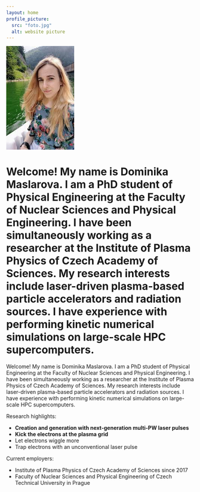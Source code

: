 ```yaml
---
layout: home
profile_picture:
  src: "foto.jpg"
  alt: website picture
---
```

<div class="container">
   <div class="image">
      <img src="foto.jpg" alt="alt">
      </div>
      <div class="text">
        <h1> Welcome! My name is Dominika Maslarova. I am a PhD student of Physical Engineering at the Faculty of Nuclear Sciences and Physical Engineering. I have been simultaneously working as a researcher at the Institute of Plasma Physics of Czech Academy of Sciences. My research interests include laser-driven plasma-based particle accelerators and radiation sources. I have experience with performing kinetic numerical simulations on large-scale HPC supercomputers. </h1>
      </div>
    </div>
<p>
 Welcome! My name is Dominika Maslarova. I am a PhD student of Physical Engineering at the Faculty of Nuclear Sciences and Physical Engineering.
I have been simultaneously working as a researcher at the Institute of Plasma Physics of Czech Academy of Sciences.
My research interests include laser-driven plasma-based particle accelerators and radiation sources. I have experience with performing kinetic numerical simulations on large-scale HPC supercomputers.

<!-- 
#This site serves as an example for the Bay Jekyll theme. Bay is a very simple and minimal theme, directly inspired by Dan Grover's <a href="http://dangrover.com">website</a>.
-->
</p>

Research highlights:
  - <b>Creation and generation with next-generation multi-PW laser pulses</b>
  - <strong>Kick the electrons at the plasma grid</strong>
  - Let electrons wiggle more
  - Trap electrons with an unconventional laser pulse

<p>

Current employers:
  - Institute of Plasma Physics of Czech Academy of Sciences since 2017
  - Faculty of Nuclear Sciences and Physical Engineering of Czech Technical University in Prague

